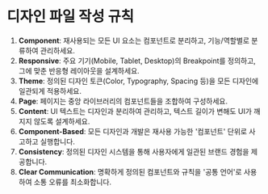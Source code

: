 # 디자인 파일 작성 규칙

1.  **Component**: 재사용되는 모든 UI 요소는 컴포넌트로 분리하고, 기능/역할별로 분류하여 관리하세요.
2.  **Responsive**: 주요 기기(Mobile, Tablet, Desktop)의 Breakpoint를 정의하고, 그에 맞춘 반응형 레이아웃을 설계하세요.
3.  **Theme**: 정의된 디자인 토큰(Color, Typography, Spacing 등)을 모든 디자인에 일관되게 적용하세요.
4.  **Page**: 페이지는 중앙 라이브러리의 컴포넌트들을 조합하여 구성하세요.
5.  **Content**: UI 텍스트는 디자인과 분리하여 관리하고, 텍스트 길이가 변해도 UI가 깨지지 않도록 설계하세요.
6.  **Component-Based**: 모든 디자인과 개발은 재사용 가능한 '컴포넌트' 단위로 사고하고 실행합니다.
7.  **Consistency**: 정의된 디자인 시스템을 통해 사용자에게 일관된 브랜드 경험을 제공합니다.
8.  **Clear Communication**: 명확하게 정의된 컴포넌트와 규칙을 '공통 언어'로 사용하여 소통 오류를 최소화합니다.